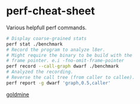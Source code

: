 # perf-cheat-sheet
Various helpfull perf commands.

```bash
# Display coarse-grained stats
perf stat ./benchmark
# Record the program to analyze l8er.
# Might require the binary to be build with the
# frame pointer. e.i -fno-omit-frame-pointer
perf record --call-graph dwarf ./benchmark
# Analyzed the recording.
# Reverse the call tree (from caller to callee).
perf report -g dwarf 'graph,0.5,caller'
```
[goldmine](https://gist.github.com/dlaehnemann/df31787c41bd50c0fe223df07cf6eb89)

